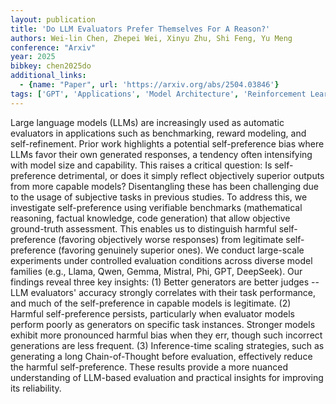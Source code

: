 ```yaml
---
layout: publication
title: 'Do LLM Evaluators Prefer Themselves For A Reason?'
authors: Wei-lin Chen, Zhepei Wei, Xinyu Zhu, Shi Feng, Yu Meng
conference: "Arxiv"
year: 2025
bibkey: chen2025do
additional_links:
  - {name: "Paper", url: 'https://arxiv.org/abs/2504.03846'}
tags: ['GPT', 'Applications', 'Model Architecture', 'Reinforcement Learning', 'Ethics and Bias']
---
```

Large language models (LLMs) are increasingly used as automatic evaluators in
applications such as benchmarking, reward modeling, and self-refinement. Prior
work highlights a potential self-preference bias where LLMs favor their own
generated responses, a tendency often intensifying with model size and
capability. This raises a critical question: Is self-preference detrimental, or
does it simply reflect objectively superior outputs from more capable models?
Disentangling these has been challenging due to the usage of subjective tasks
in previous studies. To address this, we investigate self-preference using
verifiable benchmarks (mathematical reasoning, factual knowledge, code
generation) that allow objective ground-truth assessment. This enables us to
distinguish harmful self-preference (favoring objectively worse responses) from
legitimate self-preference (favoring genuinely superior ones). We conduct
large-scale experiments under controlled evaluation conditions across diverse
model families (e.g., Llama, Qwen, Gemma, Mistral, Phi, GPT, DeepSeek). Our
findings reveal three key insights: (1) Better generators are better judges --
LLM evaluators' accuracy strongly correlates with their task performance, and
much of the self-preference in capable models is legitimate. (2) Harmful
self-preference persists, particularly when evaluator models perform poorly as
generators on specific task instances. Stronger models exhibit more pronounced
harmful bias when they err, though such incorrect generations are less
frequent. (3) Inference-time scaling strategies, such as generating a long
Chain-of-Thought before evaluation, effectively reduce the harmful
self-preference. These results provide a more nuanced understanding of
LLM-based evaluation and practical insights for improving its reliability.
